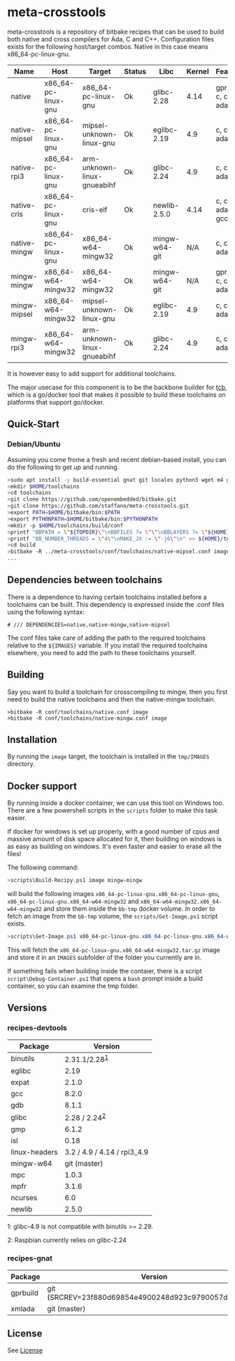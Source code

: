 # meta-crosstools

meta-crosstools is a repository of bitbake recipes that can be used to build both native and cross compilers for Ada, C and C++.
Configuration files exists for the following host/target combos. Native in this case means x86_64-pc-linux-gnu.

| Name          | Host                 | Target                        | Status | Libc          | Kernel| Features |
|---------------|----------------------|-------------------------------|--------|---------------|-------|-------------------|
| native        |x86_64-pc-linux-gnu   | x86_64-pc-linux-gnu           | Ok     | glibc-2.28    | 4.14  | gprbuild, c, c++, ada, gdb|
| native-mipsel |x86_64-pc-linux-gnu   | mipsel-unknown-linux-gnu      | Ok     | eglibc-2.19   | 4.9   | c, c++, ada, gdb|
| native-rpi3   |x86_64-pc-linux-gnu   | arm-unknown-linux-gnueabihf   | Ok     | glibc-2.24    | 4.9   | c, c++, ada, gdb|
| native-cris   |x86_64-pc-linux-gnu   | cris-elf                      | Ok     | newlib-2.5.0  | 4.14  | c, c++, ada, gcc, gdb|
| native-mingw  |x86_64-pc-linux-gnu   | x86_64-w64-mingw32            | Ok     | mingw-w64-git | N/A   | c, c++, ada, gdb|
| mingw-mingw   |x86_64-w64-mingw32    | x86_64-w64-mingw32            | Ok     | mingw-w64-git | N/A   | gprbuild, c, c++, ada, gdb|
| mingw-mipsel  |x86_64-w64-mingw32    | mipsel-unknown-linux-gnu      | Ok     | eglibc-2.19   | 4.9   | c, c++, ada, gdb|
| mingw-rpi3    |x86_64-w64-mingw32    | arm-unknown-linux-gnueabihf   | Ok     | glibc-2.24    | 4.9   | c, c++, ada, gdb|

It is however easy to add support for additional toolchains.

The major usecase for this component is to be the backbone builder for [tcb](https://github.com/staffano/tcb), which is a go/docker tool that makes it possible to build these toolchains on platforms that support go/docker.

## Quick-Start

### Debian/Ubuntu

Assuming you come frome a fresh and recent debian-based install, you can do the following to get up and running.

```bash
>sudo apt install -y build-essential gnat git locales python3 wget m4 gawk unzip nano texinfo rsync
>mkdir $HOME/toolchains
>cd toolchains
>git clone https://github.com/openembedded/bitbake.git
>git clone https://github.com/staffano/meta-crosstools.git 
>export PATH=$HOME/bitbake/bin:$PATH
>export PYTHONPATH=$HOME/bitbake/bin:$PYTHONPATH
>mkdir -p $HOME/toolchains/build/conf
>printf "BBPATH = \"${TOPDIR}\"\nBBFILES ?= \"\"\nBBLAYERS ?= \"${HOME}/toolchains/meta-crosstools\"\n" >> ${HOME}/toolchains/build/conf/bblayers.conf
>printf "BB_NUMBER_THREADS = \"4\"\nMAKE_JX := \"-j6\"\n" >> ${HOME}/toolchains/build/conf/local.conf
>cd build
>bitbake -R ../meta-crosstools/conf/toolchains/native-mipsel.conf image
...

```

## Dependencies between toolchains

There is a dependence to having certain toolchains installed before a toolchains can be built. This dependency is expressed inside the .conf files using the following syntax:

```none
# /// DEPENDENCIES=native,native-mingw,native-mipsel
```

The conf files take care of adding the path to the required toolchains relative to the `${IMAGES}` variable. If you install the required toolchains elsewhere, you need to add the path to these toolchains yourself.

## Building

Say you want to build a toolchain for crosscompiling to mingw, then you first need to build the native toolchains and then the native-mingw toolchain.

```shell
>bitbake -R conf/toolchains/native.conf image
>bitbake -R conf/toolchains/native-mingw.conf image
```

## Installation

By running the `image` target, the toolchain is installed in the `tmp/IMAGES` directory.

## Docker support

By running inside a docker container, we can use this tool on Windows too. There are a few powershell scripts in the `scripts` folder to make this task easier.

If docker for windows is set up properly, with a good number of cpus and massive amount of disk space allocated for it, then building on windows is as easy as building on windows. It's even faster and easier to erase all the files!

The following command:

```powershell
>scripts\Build-Recipy.ps1 image mingw-mingw
```

will build the following images `x86_64-pc-linux-gnu.x86_64-pc-linux-gnu`, `x86_64-pc-linux-gnu.x86_64-w64-mingw32` and `x86_64-w64-mingw32.x86_64-w64-mingw32` and store them inside the `bb-tmp` docker volume.
In order to fetch an image from the `bb-tmp` volume, the `scripts/Get-Image.ps1` script exists.

 ```powershell
 >scripts\Get-Image.ps1 x86_64-pc-linux-gnu.x86_64-pc-linux-gnu.x86_64-w64-mingw32
 ```

This will fetch the `x86_64-pc-linux-gnu.x86_64-w64-mingw32.tar.gz` image and store it in an `IMAGES` subfolder of the folder you currently are in.

If something fails when building inside the contaier, there is a script `script\Debug-Container.ps1` that opens a `bash` prompt inside a build container, so you can examine the tmp folder.

## Versions 

### recipes-devtools

|  Package  |  Version |
|-----------|----------|
| binutils  | 2.31.1/2.28<sup>[1](#binutils-fn)</sup> |
| eglibc | 2.19 |
| expat | 2.1.0
| gcc | 8.2.0 |
| gdb | 8.1.1 |
| glibc | 2.28 / 2.24<sup>[2](#glibc-fn)</sup> |
| gmp | 6.1.2 |
| isl | 0.18 |
| linux-headers  | 3.2 / 4.9 / 4.14 / rpi3_4.9 |
| mingw-w64 | git (master) |
| mpc | 1.0.3 |
| mpfr | 3.1.6 |
| ncurses | 6.0 |
| newlib | 2.5.0 |

<a name="bintutils-fn">1</a>: glibc-4.9 is not compatible 
with binutils >= 2.29.

<a name="glibc-fn">2</a>: Raspbian currently relies on glibc-2.24

### recipes-gnat

|  Package  |  Version |
|-----------|----------|
| gprbuild | git (SRCREV=23f880d69854e4900248d923c9790057da44d492) |
| xmlada | git (master) |

## License

See [License](LICENSE)
